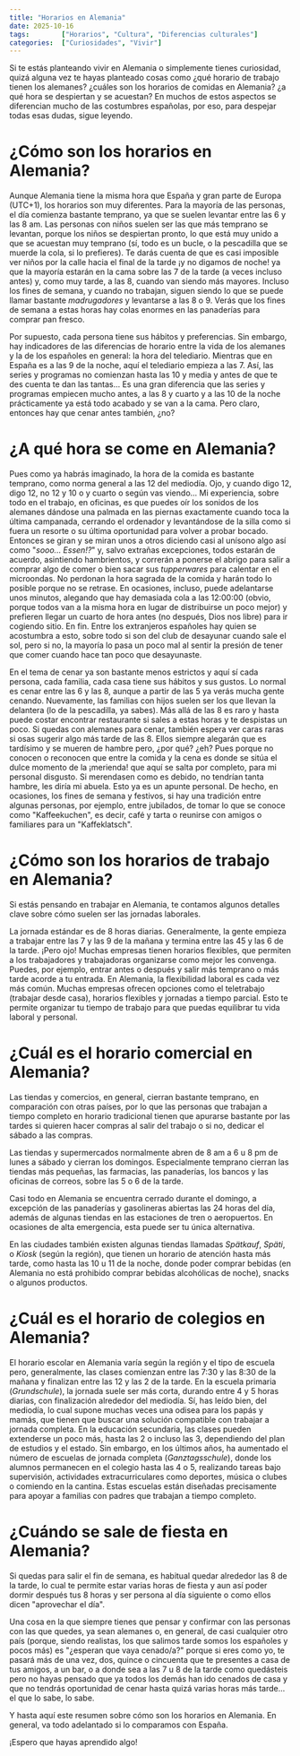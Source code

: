 ```yaml
---
title: "Horarios en Alemania"
date: 2025-10-16
tags:        ["Horarios", "Cultura", "Diferencias culturales"]
categories:  ["Curiosidades", "Vivir"]
---
```


Si te estás planteando vivir en Alemania o simplemente tienes curiosidad, quizá alguna vez te hayas planteado cosas como ¿qué horario de trabajo tienen los alemanes? ¿cuáles son los horarios de comidas en Alemania? ¿a qué hora se despiertan y se acuestan? En muchos de estos aspectos se diferencian mucho de las costumbres españolas, por eso, para despejar todas esas dudas, sigue leyendo.

# ¿Cómo son los horarios en Alemania?
Aunque Alemania tiene la misma hora que España y gran parte de Europa (UTC+1), los horarios son muy diferentes. Para la mayoría de las personas, el día comienza bastante temprano, ya que se suelen levantar entre las 6 y las 8 am. Las personas con niños suelen ser las que más temprano se levantan, porque los niños se despiertan pronto, lo que está muy unido a que se acuestan muy temprano (sí, todo es un bucle, o la pescadilla que se muerde la cola, si lo prefieres). Te darás cuenta de que es casi imposible ver niños por la calle hacia el final de la tarde ¡y no digamos de noche! ya que la mayoría estarán en la cama sobre las 7 de la tarde (a veces incluso antes) y, como muy tarde, a las 8,  cuando van siendo más mayores. Incluso los fines de semana, y cuando no trabajan, siguen siendo lo que se puede llamar bastante *madrugadores* y levantarse a las 8 o 9. Verás que los fines de semana a estas horas hay colas enormes en las panaderías para comprar pan fresco.

Por supuesto, cada persona tiene sus hábitos y preferencias. Sin embargo, hay indicadores de las diferencias de horario entre la vida de los alemanes y la de los españoles en general: la hora del telediario. Mientras que en España es a las 9 de la noche, aquí el telediario empieza a las 7. Así, las series y programas no comienzan hasta las 10 y media y antes de que te des cuenta te dan las tantas... Es una gran diferencia que las series y programas empiecen mucho antes, a las 8 y cuarto y a las 10 de la noche prácticamente ya está todo acabado y se van a la cama. Pero claro, entonces hay que cenar antes también, ¿no?

# ¿A qué hora se come en Alemania?
Pues como ya habrás imaginado, la hora de la comida es bastante temprano, como norma general a las 12 del mediodía. Ojo, y cuando digo 12, digo 12, no 12 y 10 o y cuarto o según vas viendo... Mi experiencia, sobre todo en el trabajo, en oficinas, es que puedes oír los sonidos de los alemanes dándose una palmada en las piernas exactamente cuando toca la última campanada, cerrando el ordenador y levantándose de la silla como si fuera un resorte o su última oportunidad para volver a probar bocado. Entonces se giran y se miran unos a otros diciendo casi al unísono algo así como "*sooo... Essen!?*" y, salvo extrañas excepciones, todos estarán de acuerdo, asintiendo hambrientos, y correrán a ponerse el abrigo para salir a comprar algo de comer o bien sacar sus *tupperwares* para calentar en el microondas. No perdonan la hora sagrada de la comida y harán todo lo posible porque no se retrase. En ocasiones, incluso, puede adelantarse unos minutos, alegando que hay demasiada cola a las 12:00:00 (obvio, porque todos van a la misma hora en lugar de distribuirse un poco mejor) y prefieren llegar un cuarto de hora antes (no después, Dios nos libre) para ir cogiendo sitio. En fin. Entre los extranjeros españoles hay quien se acostumbra a esto, sobre todo si son del club de desayunar cuando sale el sol, pero si no, la mayoría lo pasa un poco mal al sentir la presión de tener que comer cuando hace tan poco que desayunaste.

En el tema de cenar ya son bastante menos estrictos y aquí sí cada persona, cada familia, cada casa tiene sus hábitos y sus gustos. Lo normal es cenar entre las 6 y las 8, aunque a partir de las 5 ya verás mucha gente cenando. Nuevamente, las familias con hijos suelen ser los que llevan la delantera (lo de la pescadilla, ya sabes). Más allá de las 8 es raro y hasta puede costar encontrar restaurante si sales a estas horas y te despistas un poco. Si quedas con alemanes para cenar, también espera ver caras raras si osas sugerir algo más tarde de las 8. Ellos siempre alegarán que es tardísimo y se mueren de hambre pero, ¿por qué? ¿eh? Pues porque no conocen o reconocen que entre la comida y la cena es donde se sitúa el dulce momento de la ¡merienda! que aquí se salta por completo, para mi personal disgusto. Si merendasen como es debido, no tendrían tanta hambre, les diría mi abuela. Esto ya es un apunte personal. De hecho, en ocasiones, los fines de semana y festivos, si hay una tradición entre algunas personas, por ejemplo, entre jubilados, de tomar lo que se conoce como "Kaffeekuchen", es decir, café y tarta o reunirse con amigos o familiares para un "Kaffeklatsch".

# ¿Cómo son los horarios de trabajo en Alemania?
Si estás pensando en trabajar en Alemania, te contamos algunos detalles clave sobre cómo suelen ser las jornadas laborales.

La jornada estándar es de 8 horas diarias. Generalmente, la gente empieza a trabajar entre las 7 y las 9 de la mañana y termina entre las 45 y las 6 de la tarde. ¡Pero ojo! Muchas empresas tienen horarios flexibles, que permiten a los trabajadores y trabajadoras organizarse como mejor les convenga. Puedes, por ejemplo, entrar antes o después y salir más temprano o más tarde acorde a tu entrada. En Alemania, la flexibilidad laboral es cada vez más común. Muchas empresas ofrecen opciones como el teletrabajo (trabajar desde casa), horarios flexibles y jornadas a tiempo parcial. Esto te permite organizar tu tiempo de trabajo para que puedas equilibrar tu vida laboral y personal.

# ¿Cuál es el horario comercial en Alemania?
Las tiendas y comercios, en general, cierran bastante temprano, en comparación con otras países, por lo que las personas que trabajan a tiempo completo en horario tradicional tienen que apurarse bastante por las tardes si quieren hacer compras al salir del trabajo o si no, dedicar el sábado a las compras.

Las tiendas y supermercados normalmente abren de 8 am a 6 u 8 pm de lunes a sábado y cierran los domingos. Especialmente temprano cierran las tiendas más pequeñas, las farmacias, las panaderías, los bancos y las oficinas de correos, sobre las 5 o 6 de la tarde.
 
Casi todo en Alemania se encuentra cerrado durante el domingo, a excepción de las panaderías y gasolineras abiertas las 24 horas del día, además de algunas tiendas en las estaciones de tren o aeropuertos. En ocasiones de alta emergencia, esta puede ser tu única alternativa.

En las ciudades también existen algunas tiendas llamadas *Spätkauf*, *Späti*, o *Kiosk* (según la región), que tienen un horario de atención hasta más tarde, como hasta las 10 u 11 de la noche, donde poder comprar bebidas (en Alemania no está prohibido comprar bebidas alcohólicas de noche), snacks o algunos productos.


# ¿Cuál es el horario de colegios en Alemania?
El horario escolar en Alemania varía según la región y el tipo de escuela pero, generalmente, las clases comienzan entre las 7:30 y las 8:30 de la mañana y finalizan entre las 12 y las 2 de la tarde. En la escuela primaria (*Grundschule*), la jornada suele ser más corta, durando entre 4 y 5 horas diarias, con finalización alrededor del mediodía. Sí, has leído bien, del mediodía, lo cual supone muchas veces una odisea para los papás y mamás, que tienen que buscar una solución compatible con trabajar a jornada completa. En la educación secundaria, las clases pueden extenderse un poco más, hasta las 2 o incluso las 3, dependiendo del plan de estudios y el estado. Sin embargo, en los últimos años, ha aumentado el número de escuelas de jornada completa (*Ganztagsschule*), donde los alumnos permanecen en el colegio hasta las 4 o 5, realizando tareas bajo supervisión, actividades extracurriculares como deportes, música o clubes o comiendo en la cantina. Estas escuelas están diseñadas precisamente para apoyar a familias con padres que trabajan a tiempo completo.

# ¿Cuándo se sale de fiesta en Alemania?
Si quedas para salir el fin de semana, es habitual quedar alrededor las 8 de la tarde, lo cual te permite estar varias horas de fiesta y aun así poder dormir después tus 8 horas y ser persona al día siguiente o como ellos dicen "aprovechar el día".

Una cosa en la que siempre tienes que pensar y confirmar con las personas con las que quedes, ya sean alemanes o, en general, de casi cualquier otro país (porque, siendo realistas, los que salimos tarde somos los españoles y pocos más) es "¿esperan que vaya cenado/a?" porque si eres como yo, te pasará más de una vez, dos, quince o cincuenta que te presentes a casa de tus amigos, a un bar, o a donde sea a las 7 u 8 de la tarde como quedásteis pero no hayas pensado que ya todos los demás han ido cenados de casa y que no tendrás oportunidad de cenar hasta quizá varias horas más tarde... el que lo sabe, lo sabe.

Y hasta aquí este resumen sobre cómo son los horarios en Alemania. En general, va todo adelantado si lo comparamos con España. 

¡Espero que hayas aprendido algo!

